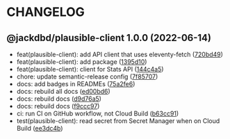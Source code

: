 # CHANGELOG

## @jackdbd/plausible-client 1.0.0 (2022-06-14)

* feat(plausible-client): add API client that uses eleventy-fetch ([720bd49](https://github.com/jackdbd/calderone/commit/720bd49))
* feat(plausible-client): add package ([1395d10](https://github.com/jackdbd/calderone/commit/1395d10))
* feat(plausible-client): client for Stats API ([144c4a5](https://github.com/jackdbd/calderone/commit/144c4a5))
* chore: update semantic-release config ([7f85707](https://github.com/jackdbd/calderone/commit/7f85707))
* docs: add badges in READMEs ([75a2fe6](https://github.com/jackdbd/calderone/commit/75a2fe6))
* docs: rebuild all docs ([ed00bd6](https://github.com/jackdbd/calderone/commit/ed00bd6))
* docs: rebuild docs ([d9d76a5](https://github.com/jackdbd/calderone/commit/d9d76a5))
* docs: rebuild docs ([f9ccc97](https://github.com/jackdbd/calderone/commit/f9ccc97))
* ci: run CI on GitHub workflow, not Cloud Build ([b63cc91](https://github.com/jackdbd/calderone/commit/b63cc91))
* test(plausible-client): read secret from Secret Manager when on Cloud Build ([ee3dc4b](https://github.com/jackdbd/calderone/commit/ee3dc4b))

